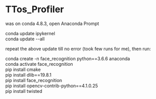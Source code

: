 # TTos_Profiler

was on conda 4.8.3, open Anaconda Prompt</p>
<p>conda update ipykernel<br>
conda update --all</p>
<p>repeat the above update till no error (took few runs for me), then run:</p>
<p>conda create -n face_recognition python==3.6.6 anaconda<br>
conda activate face_recognition<br>
pip install cmake<br>
pip install dlib==19.8.1<br>
pip install face_recognition<br>
pip install opencv-contrib-python==4.1.0.25<br>
pip install twisted</p>
